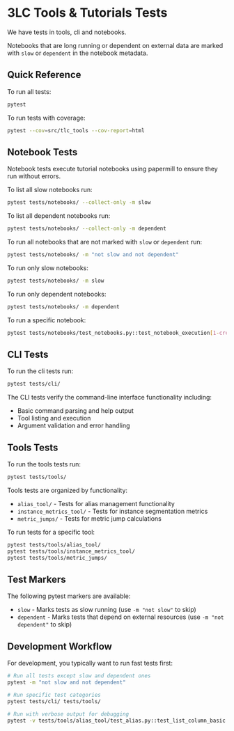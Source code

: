 # 3LC Tools & Tutorials Tests

We have tests in tools, cli and notebooks.

Notebooks that are long running or dependent on external data are marked with `slow` or `dependent` in the notebook metadata.

## Quick Reference

To run all tests:

```bash
pytest
```

To run tests with coverage:

```bash
pytest --cov=src/tlc_tools --cov-report=html
```

## Notebook Tests

Notebook tests execute tutorial notebooks using papermill to ensure they run without errors.

To list all slow notebooks run:

```bash
pytest tests/notebooks/ --collect-only -m slow
```

To list all dependent notebooks run:

```bash
pytest tests/notebooks/ --collect-only -m dependent
```

To run all notebooks that are not marked with `slow` or `dependent` run:

```bash
pytest tests/notebooks/ -m "not slow and not dependent"
```

To run only slow notebooks:

```bash
pytest tests/notebooks/ -m slow
```

To run only dependent notebooks:

```bash
pytest tests/notebooks/ -m dependent
```

To run a specific notebook:

```bash
pytest tests/notebooks/test_notebooks.py::test_notebook_execution[1-create-tables/create-bb-table] -v
```

## CLI Tests

To run the cli tests run:

```bash
pytest tests/cli/
```

The CLI tests verify the command-line interface functionality including:

- Basic command parsing and help output
- Tool listing and execution
- Argument validation and error handling

## Tools Tests

To run the tools tests run:

```bash
pytest tests/tools/
```

Tools tests are organized by functionality:

- `alias_tool/` - Tests for alias management functionality
- `instance_metrics_tool/` - Tests for instance segmentation metrics
- `metric_jumps/` - Tests for metric jump calculations

To run tests for a specific tool:

```bash
pytest tests/tools/alias_tool/
pytest tests/tools/instance_metrics_tool/
pytest tests/tools/metric_jumps/
```

## Test Markers

The following pytest markers are available:

- `slow` - Marks tests as slow running (use `-m "not slow"` to skip)
- `dependent` - Marks tests that depend on external resources (use `-m "not dependent"` to skip)

## Development Workflow

For development, you typically want to run fast tests first:

```bash
# Run all tests except slow and dependent ones
pytest -m "not slow and not dependent"

# Run specific test categories
pytest tests/cli/ tests/tools/

# Run with verbose output for debugging
pytest -v tests/tools/alias_tool/test_alias.py::test_list_column_basic
```

